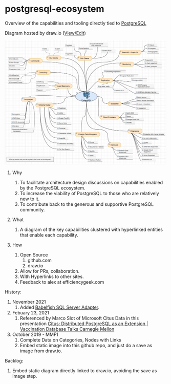 # postgresql-ecosystem
<!-- https://stackoverflow.com/questions/3492153/markdown-open-a-new-window-link/5803384 -->
Overview of the capabilities and tooling directly tied to <a href="https://postgresql.org/" target="_blank">PostgreSQL</a>

Diagram hosted by draw.io (<a href="https://www.draw.io/?mode=github#HEfficiencyGeek%2Fpostgresql-ecosystem%2Fmaster%2Fpostgresql-ecosystem.drawio" target="_drawio">View/Edit</a>)

![Embedded Diagram2](https://raw.githubusercontent.com/EfficiencyGeek/postgresql-ecosystem/master/postgresql-ecosystem.png?token=AC2QMHEJNQAQDT35KDKHL625KG3OQ)

1. Why  
	1. To facilitate architecture design discussions on capabilities enabled by the PostgreSQL ecosystem.
	1. To increase the viability of PostgreSQL to those who are relatively new to it.
	1. To contribute back to the generous and supportive PostgreSQL community.

2. What
	1. A diagram of the key capabilities clustered with hyperlinked entities that enable each capability.
	
3. How  
	1. Open Source
		1. github.com
		2. draw.io
	1. Allow for PRs, collaboration.  
	1. With Hyperlinks to other sites.  
	1. Feedback to alex at efficiencygeek.com  

History:
1. November 2021
	1. Added [Babelfish SQL Server Adapter](https://babelfishpg.org/blog/releases/2021/10/babelfish-launch/).
1. Febuary 23, 2021
	1. Referenced by Marco Slot of Microsoft Citus Data in this presentation [Citus: Distributed PostgreSQL as an Extension | Vaccination Database Talks Carnegie Mellon](https://youtu.be/X-aAgXJZRqM?t=207)
1. October 2019 - MMF1 
	1.	Complete Data on Categories, Nodes with Links
	1. 	Embed static image into this github repo, and just do a save as image from draw.io.

Backlog:  
1. Embed static diagram directly linked to draw.io, avoiding the save as image step.
